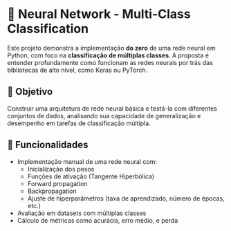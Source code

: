 # 🧠 Neural Network - Multi-Class Classification

Este projeto demonstra a implementação **do zero** de uma rede neural em Python, com foco na **classificação de múltiplas classes**. A proposta é entender profundamente como funcionam as redes neurais por trás das bibliotecas de alto nível, como Keras ou PyTorch.

## 📌 Objetivo

Construir uma arquitetura de rede neural básica e testá-la com diferentes conjuntos de dados, analisando sua capacidade de generalização e desempenho em tarefas de classificação múltipla.

## 🔧 Funcionalidades

- Implementação manual de uma rede neural com:
  - Inicialização dos pesos
  - Funções de ativação (Tangente Hiperbólica)
  - Forward propagation
  - Backpropagation
  - Ajuste de hiperparâmetros (taxa de aprendizado, número de épocas, etc.)
- Avaliação em datasets com múltiplas classes
- Cálculo de métricas como acurácia, erro médio, e perda
